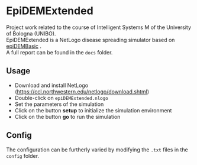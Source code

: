# EpiDEMExtended #
Project work related to the course of Intelligent Systems M of the University of Bologna (UNIBO).  
EpiDEMExtended is a NetLogo disease spreading simulator based on [epiDEMBasic](https://ccl.northwestern.edu/netlogo/models/epiDEMBasic) .  
A full report can be found in the `docs` folder.

## Usage ##
  - Download and install NetLogo (https://ccl.northwestern.edu/netlogo/download.shtml)
  - Double-click on `epiDEMExtended.nlogo`
  - Set the parameters of the simulation
  - Click on the button __setup__ to initialize the simulation environment
  - Click on the button __go__ to run the simulation
  
## Config ##
The configuration can be furtherly varied by modifying the `.txt` files in the `config` folder.
